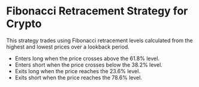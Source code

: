 # Fibonacci Retracement Strategy for Crypto

This strategy trades using Fibonacci retracement levels calculated from the highest and lowest prices over a lookback period.

- Enters long when the price crosses above the 61.8% level.
- Enters short when the price crosses below the 38.2% level.
- Exits long when the price reaches the 23.6% level.
- Exits short when the price reaches the 78.6% level.
